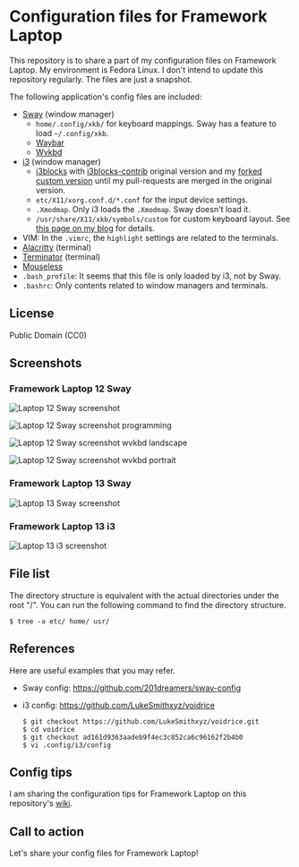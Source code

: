 # Configuration files for Framework Laptop

This repository is to share a part of my configuration files on Framework Laptop. My environment is Fedora Linux. I don't intend to update this repository regularly. The files are just a snapshot.

The following application's config files are included:

* [Sway](https://swaywm.org/) (window manager)
  * `home/.config/xkb/` for keyboard mappings. Sway has a feature to load `~/.config/xkb`.
  * [Waybar](https://github.com/Alexays/Waybar)
  * [Wvkbd](https://git.sr.ht/~proycon/wvkbd)
* [i3](https://i3wm.org/) (window manager)
  * [i3blocks](https://github.com/vivien/i3blocks) with [i3blocks-contrib](https://github.com/vivien/i3blocks-contrib) original version and my [forked custom version](https://github.com/junaruga/i3blocks-contrib/tree/mine) until my pull-requests are merged in the original version.
  * `etc/X11/xorg.conf.d/*.conf` for the input device settings.
  * `.Xmodmap`. Only i3 loads the `.Xmodmap`. Sway doesn't load it.
  * `/usr/share/X11/xkb/symbols/custom` for custom keyboard layout. See [this page on my blog](https://junaruga.hatenablog.com/entry/2022/08/11/165301) for details.
* VIM: In the `.vimrc`, the `highlight` settings are related to the terminals.
* [Alacritty](https://alacritty.org/) (terminal)
* [Terminator](https://gnome-terminator.org/) (terminal)
* [Mouseless](https://github.com/jbensmann/mouseless)
* `.bash_profile`: It seems that this file is only loaded by i3, not by Sway.
* `.bashrc`: Only contents related to window managers and terminals.

## License

Public Domain (CC0)

## Screenshots

### Framework Laptop 12 Sway

![Laptop 12 Sway screenshot](image/screenshot_laptop_12_sway.png)

![Laptop 12 Sway screenshot programming](image/screenshot_laptop_12_sway_programming.png)

![Laptop 12 Sway screenshot wvkbd landscape](image/screenshot_laptop_12_wvkbd_landscape.png)

![Laptop 12 Sway screenshot wvkbd portrait](image/screenshot_laptop_12_wvkbd_portrait.png)

### Framework Laptop 13 Sway

![Laptop 13 Sway screenshot](image/screenshot_laptop_13_sway.png)

### Framework Laptop 13 i3

![Laptop 13 i3 screenshot](image/screenshot_laptop_13_i3.png)

## File list

The directory structure is equivalent with the actual directories under the root "/". You can run the following command to find the directory structure.

```
$ tree -a etc/ home/ usr/
```
## References

Here are useful examples that you may refer.

* Sway config: https://github.com/201dreamers/sway-config

* i3 config: https://github.com/LukeSmithxyz/voidrice

  ```
  $ git checkout https://github.com/LukeSmithxyz/voidrice.git
  $ cd voidrice
  $ git checkout ad161d9363aadeb9f4ec3c852ca6c96162f2b4b0
  $ vi .config/i3/config
  ```

## Config tips

I am sharing the configuration tips for Framework Laptop on this repository's [wiki](https://github.com/junaruga/framework-laptop-config/wiki).

## Call to action

Let's share your config files for Framework Laptop!
